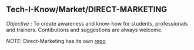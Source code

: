 ## Tech-I-Know/Market/**DIRECT-MARKETING**

_Objective_ : To create awareness and know-how for students, professionals and trainers. Contibutions and suggestions are always welcome.

_NOTE_: Direct-Marketing has its own [repo](https://github.com/vvgonline/Direct-Marketing)